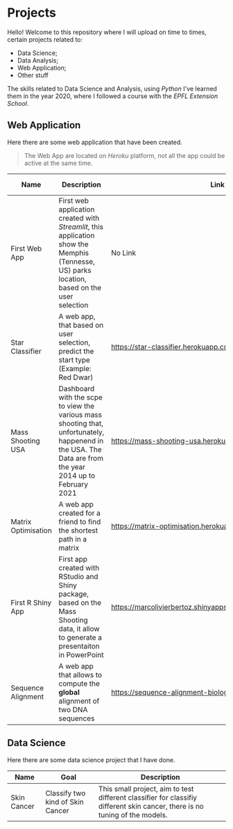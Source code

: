 # Projects
Hello! 
Welcome to this repository where I will upload on time to times, certain projects related to:
* Data Science; 
* Data Analysis;
* Web Application;
* Other stuff


The skills related to Data Science and Analysis, using _Python_ I've learned them in the year 2020, where I followed a course with the _EPFL Extension School_.

## Web Application
Here there are some web application that have been created.

> The Web App are located on _Heroku_ platform, not all the app could be active at the same time.

|Name|Description|Link|Status|Programming Language|Language|
|----|----|----|----|----|----|
|First Web App|First web application created with _Streamlit_, this application show the Memphis (Tennesse, US) parks location, based on the user selection| No Link|Inactive|Python|English|
|Star Classifier| A web app, that based on user selection, predict the start type (Example: Red Dwar)|https://star-classifier.herokuapp.com/| Active|Python|English|
|Mass Shooting USA|Dashboard with the scpe to view the various mass shooting that, unfortunately, happenend in the USA. The Data are from the year 2014 up to February 2021|https://mass-shooting-usa.herokuapp.com/|Active|Python|English|
|Matrix Optimisation|A web app created for a friend to find the shortest path in a matrix|https://matrix-optimisation.herokuapp.com/|Active|Python|Italian|
|First R Shiny App|First app created with RStudio and Shiny package, based on the Mass Shooting data, it allow to generate a presentaiton in PowerPoint|https://marcolivierbertoz.shinyapps.io/First_App_Mass_Shooting/|Active|R|English|
|Sequence Alignment|A web app that allows to compute the **global** alignment of two DNA sequences|https://sequence-alignment-biology.herokuapp.com/|Active|Python|English|


## Data Science
Here there are some data science project that I have done.

|Name|Goal|Description|
|----|----|----|
|Skin Cancer|Classify two kind of Skin Cancer|This small project, aim to test different classifier for classifiy different skin cancer, there is no tuning of the models.|


